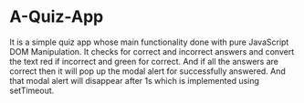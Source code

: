 # A-Quiz-App

It is a simple quiz app whose main functionality done with pure JavaScript DOM Manipulation. It checks for correct and incorrect answers and convert the text red if incorrect and green for correct. And if all the answers are correct then it will pop up the modal alert for successfully answered. And that modal alert will disappear after 1s which is implemented using setTimeout.
